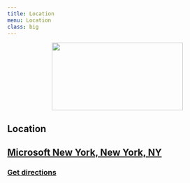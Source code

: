 ```yaml
---
title: Location
menu: Location
class: big
---
```


<img src="http://dynamicinfradays.org/img/logo.png" height="155" width="300" style="margin-left:auto;margin-right:auto;margin-bottom:15px;display:block">

## Location

<div style="margin-top: 15px;" />

## [Microsoft New York, New York, NY](http://www.microsoft.com/about/companyinformation/usaoffices/nymetro/en/us/newyork.aspx)
### [Get directions](https://www.google.com/maps/dir//Microsoft+Technology+Center,+640+8th+Ave,+New+York,+NY+10019,+United+States/@40.75672,-73.9896509,15z/data=!4m12!1m3!3m2!1s0x0:0xcb6b70d1bb597301!2sMicrosoft+Technology+Center!4m7!1m0!1m5!1m1!1s0x89c25856e81cdc7d:0xcb6b70d1bb597301!2m2!1d-73.9896509!2d40.75672)